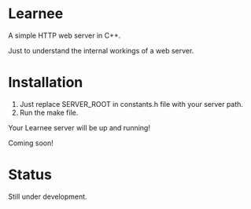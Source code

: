 Learnee
=======

A simple HTTP web server in C++. 

Just to understand the internal workings of a web server.

Installation
============

1. Just replace SERVER_ROOT in constants.h file with your server path.
2. Run the make file.

Your Learnee server will be up and running!

Coming soon!

Status
======

Still under development.
